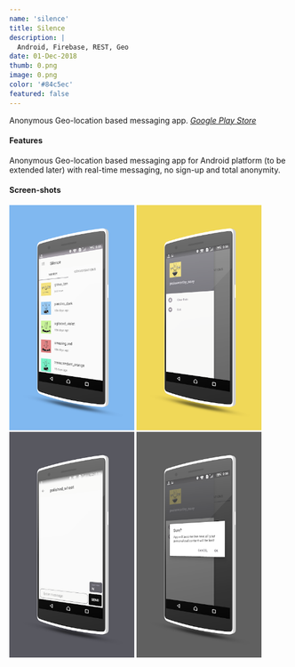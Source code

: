 ```yaml
---
name: 'silence'
title: Silence
description: |
  Android, Firebase, REST, Geo
date: 01-Dec-2018
thumb: 0.png
image: 0.png
color: '#84c5ec'
featured: false
---
```


Anonymous Geo-location based messaging app. 
*[Google Play Store](https://play.google.com/store/apps/details?id=com.ilusons.silence)*

#### Features

Anonymous Geo-location based messaging app for Android platform (to be extended later) with real-time messaging, no sign-up and total anonymity. 

#### Screen-shots

[<img src="0.png" width="225">](0.png)
[<img src="1.png" width="225">](1.png)
[<img src="2.png" width="225">](2.png)
[<img src="3.png" width="225">](3.png)